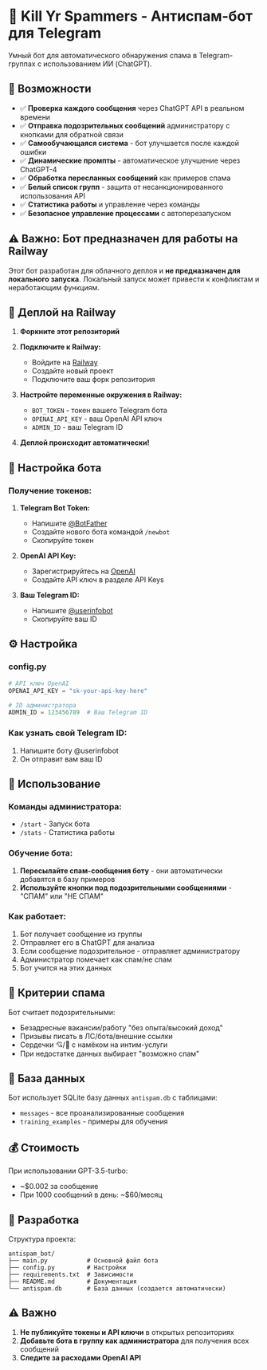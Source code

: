 # 🤖 Kill Yr Spammers - Антиспам-бот для Telegram

Умный бот для автоматического обнаружения спама в Telegram-группах с использованием ИИ (ChatGPT).

## 🚀 Возможности

- ✅ **Проверка каждого сообщения** через ChatGPT API в реальном времени
- ✅ **Отправка подозрительных сообщений** администратору с кнопками для обратной связи
- ✅ **Самообучающаяся система** - бот улучшается после каждой ошибки
- ✅ **Динамические промпты** - автоматическое улучшение через ChatGPT-4
- ✅ **Обработка пересланных сообщений** как примеров спама
- ✅ **Белый список групп** - защита от несанкционированного использования API
- ✅ **Статистика работы** и управление через команды
- ✅ **Безопасное управление процессами** с автоперезапуском

## ⚠️ Важно: Бот предназначен для работы на Railway

Этот бот разработан для облачного деплоя и **не предназначен для локального запуска**. 
Локальный запуск может привести к конфликтам и неработающим функциям.

## 🚀 Деплой на Railway

1. **Форкните этот репозиторий**

2. **Подключите к Railway:**
   - Войдите на [Railway](https://railway.app)
   - Создайте новый проект
   - Подключите ваш форк репозитория

3. **Настройте переменные окружения в Railway:**
   - `BOT_TOKEN` - токен вашего Telegram бота
   - `OPENAI_API_KEY` - ваш OpenAI API ключ  
   - `ADMIN_ID` - ваш Telegram ID

4. **Деплой происходит автоматически!**

## 🔧 Настройка бота

### Получение токенов:

1. **Telegram Bot Token:**
   - Напишите [@BotFather](https://t.me/botfather)
   - Создайте нового бота командой `/newbot`
   - Скопируйте токен

2. **OpenAI API Key:**
   - Зарегистрируйтесь на [OpenAI](https://platform.openai.com)
   - Создайте API ключ в разделе API Keys

3. **Ваш Telegram ID:**
   - Напишите [@userinfobot](https://t.me/userinfobot)
   - Скопируйте ваш ID

## ⚙️ Настройка

### config.py
```python
# API ключ OpenAI
OPENAI_API_KEY = "sk-your-api-key-here"

# ID администратора
ADMIN_ID = 123456789  # Ваш Telegram ID
```

### Как узнать свой Telegram ID:
1. Напишите боту @userinfobot
2. Он отправит вам ваш ID

## 📖 Использование

### Команды администратора:
- `/start` - Запуск бота
- `/stats` - Статистика работы

### Обучение бота:
1. **Пересылайте спам-сообщения боту** - они автоматически добавятся в базу примеров
2. **Используйте кнопки под подозрительными сообщениями** - "СПАМ" или "НЕ СПАМ"

### Как работает:
1. Бот получает сообщение из группы
2. Отправляет его в ChatGPT для анализа
3. Если сообщение подозрительное - отправляет администратору
4. Администратор помечает как спам/не спам
5. Бот учится на этих данных

## 🎯 Критерии спама

Бот считает подозрительными:
- Безадресные вакансии/работу "без опыта/высокий доход"
- Призывы писать в ЛС/бота/внешние ссылки  
- Сердечки 💘/💝 с намёком на интим-услуги
- При недостатке данных выбирает "возможно спам"

## 💾 База данных

Бот использует SQLite базу данных `antispam.db` с таблицами:
- `messages` - все проанализированные сообщения
- `training_examples` - примеры для обучения

## 💰 Стоимость

При использовании GPT-3.5-turbo:
- ~$0.002 за сообщение
- При 1000 сообщений в день: ~$60/месяц

## 🔧 Разработка

Структура проекта:
```
antispam_bot/
├── main.py           # Основной файл бота
├── config.py         # Настройки
├── requirements.txt  # Зависимости
├── README.md         # Документация
└── antispam.db       # База данных (создается автоматически)
```

## ⚠️ Важно

1. **Не публикуйте токены и API ключи** в открытых репозиториях
2. **Добавьте бота в группу как администратора** для получения всех сообщений
3. **Следите за расходами OpenAI API**
